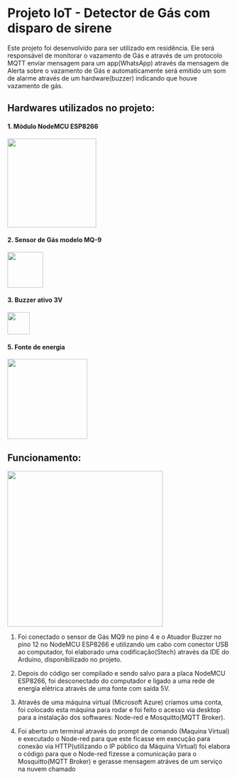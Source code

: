 # Projeto IoT - Detector de Gás com disparo de sirene

Este projeto foi desenvolvido para ser utilizado em residência. Ele será responsável de monitorar o vazamento de Gás e através de um protocolo MQTT enviar mensagem para um app(WhatsApp) através da mensagem de Alerta sobre o vazamento de Gás e automaticamente será emitido um som de alarme através de um hardware(buzzer) indicando que houve vazamento de gás.

## Hardwares utilizados no projeto:

#### 1. Módulo NodeMCU ESP8266
<div>
<img src="https://user-images.githubusercontent.com/118316951/202917171-b6cf72d3-080f-4da4-b7f5-9bc1502a27b7.png" width= "200px">
</div>

#### 2. Sensor de Gás modelo MQ-9
<div>
<img src="https://user-images.githubusercontent.com/118316951/203043123-4338a644-f9e2-4135-85ca-03e6510e724b.png" width= "80px">
</div>

#### 3. Buzzer ativo 3V
<div>
<img src="https://user-images.githubusercontent.com/118316951/203043156-3d666b5f-3552-4ae8-8227-a5b702ca5525.png" width= "50px">
</div>

#### 5. Fonte de energia 
<div>
<img src="https://user-images.githubusercontent.com/118316951/203613837-63277675-bc15-4a8f-966e-303381ddbe08.png" width= "180px">
</div>

## Funcionamento:
<div>
<img src="https://user-images.githubusercontent.com/118316951/203617307-38683b32-1bcd-4e6a-b79e-674d11ccf080.jpg" width= "350px">
</div>

1. Foi conectado o sensor de Gás MQ9 no pino 4 e o Atuador Buzzer no pino 12 no NodeMCU ESP8266 e utilizando um cabo com conector USB ao computador, foi elaborado uma codificação(Stech) através da IDE do Arduino, disponibilizado no projeto.

2. Depois do código ser compilado e sendo salvo para a placa NodeMCU ESP8266, foi desconectado do computador e ligado a uma rede de energia elétrica através de uma fonte com saída 5V. 

3. Através de uma máquina virtual (Microsoft Azure) criamos uma conta, foi colocado esta máquina para rodar e foi feito o acesso via desktop para a instalação dos softwares: Node-red e Mosquitto(MQTT Broker).

4. Foi aberto um terminal através do prompt de comando (Maquina Virtual) e executado o Node-red para que este ficasse em execução para conexão via HTTP(utilizando o IP público da Máquina Virtual) foi elabora o código para que o Node-red fizesse a comunicação para o Mosquitto(MQTT Broker) e gerasse mensagem atráves de um serviço na nuvem chamado 






